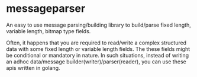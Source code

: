 # messageparser
An easy to use message parsing/building library to build/parse fixed length, variable length, bitmap type fields.

Often, it happens that you are required to read/write a complex structured data with some fixed length or variable length fields.
The these fields might be conditional or mandatory in nature.
In such situations, instead of writing an adhoc data/message builder(writer)/parser(reader), you can use these apis written in golang.
